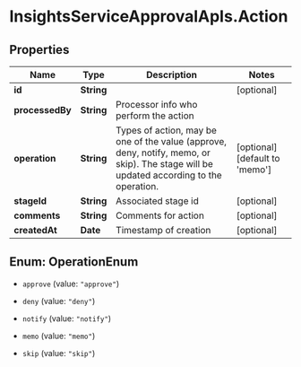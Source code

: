 # InsightsServiceApprovalApIs.Action

## Properties
Name | Type | Description | Notes
------------ | ------------- | ------------- | -------------
**id** | **String** |  | [optional] 
**processedBy** | **String** | Processor info who perform the action | 
**operation** | **String** | Types of action, may be one of the value (approve, deny, notify, memo, or skip). The stage will be updated according to the operation. | [optional] [default to &#39;memo&#39;]
**stageId** | **String** | Associated stage id | [optional] 
**comments** | **String** | Comments for action | [optional] 
**createdAt** | **Date** | Timestamp of creation | [optional] 


<a name="OperationEnum"></a>
## Enum: OperationEnum


* `approve` (value: `"approve"`)

* `deny` (value: `"deny"`)

* `notify` (value: `"notify"`)

* `memo` (value: `"memo"`)

* `skip` (value: `"skip"`)




